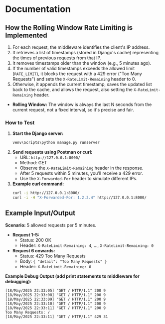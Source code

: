 # Documentation

## How the Rolling Window Rate Limiting is Implemented
  1. For each request, the middleware identifies the client's IP address.
  2. It retrieves a list of timestamps (stored in Django's cache) representing the times of previous requests from that IP.
  3. It removes timestamps older than the window (e.g., 5 minutes ago).
  4. If the number of valid timestamps exceeds the allowed limit (`RATE_LIMIT`), it blocks the request with a 429 error ("Too Many Requests") and sets the `X-RateLimit-Remaining` header to 0.
  5. Otherwise, it appends the current timestamp, saves the updated list back to the cache, and allows the request, also setting the `X-RateLimit-Remaining` header.
- **Rolling Window:** The window is always the last N seconds from the current request, not a fixed interval, so it's precise and fair.

### How to Test
1. **Start the Django server:**
   ```sh
   venv\Scripts\python manage.py runserver
   ```
2. **Send requests using Postman or curl:**
   - URL: `http://127.0.0.1:8000/`
   - Method: GET
   - Observe the `X-RateLimit-Remaining` header in the response.
   - After 5 requests within 5 minutes, you’ll receive a 429 error.
   - Use the `X-Forwarded-For` header to simulate different IPs.
3. **Example curl command:**
   ```sh
   curl -i http://127.0.0.1:8000/
   curl -i -H "X-Forwarded-For: 1.2.3.4" http://127.0.0.1:8000/
   ```

## Example Input/Output
**Scenario:** 5 allowed requests per 5 minutes.

- **Request 1-5:**
  - Status: 200 OK
  - Header: `X-RateLimit-Remaining: 4`, ..., `X-RateLimit-Remaining: 0`
- **Request 6 onwards:**
  - Status: 429 Too Many Requests
  - Body: `{ "detail": "Too Many Requests" }`
  - Header: `X-RateLimit-Remaining: 0`

**Example Debug Output (add print statements to middleware for debugging):**
```
[18/May/2025 22:33:05] "GET / HTTP/1.1" 200 9
[18/May/2025 22:33:08] "GET / HTTP/1.1" 200 9
[18/May/2025 22:33:09] "GET / HTTP/1.1" 200 9
[18/May/2025 22:33:10] "GET / HTTP/1.1" 200 9
[18/May/2025 22:33:11] "GET / HTTP/1.1" 200 9
Too Many Requests: /
[18/May/2025 22:33:11] "GET / HTTP/1.1" 429 31
```
